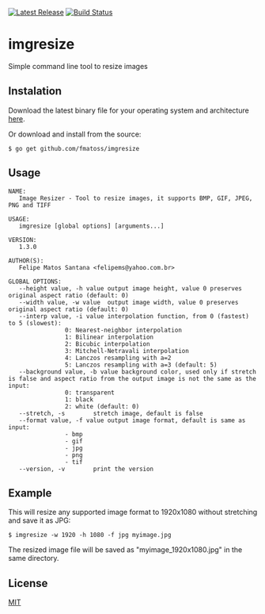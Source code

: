 [![Latest Release](https://img.shields.io/github/release/fmatoss/imgresize.svg?maxAge=2592000)](https://github.com/fmatoss/imgresize/releases/latest)
[![Build Status](https://travis-ci.org/fmatoss/imgresize.svg?branch=master)](https://travis-ci.org/fmatoss/imgresize)

# imgresize
Simple command line tool to resize images

## Instalation
Download the latest binary file for your operating system and architecture [here](https://github.com/fmatoss/imgresize/releases/latest).

Or download and install from the source:
```
$ go get github.com/fmatoss/imgresize
```

## Usage
```
NAME:
   Image Resizer - Tool to resize images, it supports BMP, GIF, JPEG, PNG and TIFF

USAGE:
   imgresize [global options] [arguments...]

VERSION:
   1.3.0

AUTHOR(S):
   Felipe Matos Santana <felipems@yahoo.com.br>

GLOBAL OPTIONS:
   --height value, -h value	output image height, value 0 preserves original aspect ratio (default: 0)
   --width value, -w value	output image width, value 0 preserves original aspect ratio (default: 0)
   --interp value, -i value	interpolation function, from 0 (fastest) to 5 (slowest):
				0: Nearest-neighbor interpolation
				1: Bilinear interpolation
				2: Bicubic interpolation
				3: Mitchell-Netravali interpolation
				4: Lanczos resampling with a=2
				5: Lanczos resampling with a=3 (default: 5)
   --background value, -b value	background color, used only if stretch is false and aspect ratio from the output image is not the same as the input:
				0: transparent
				1: black
				2: white (default: 0)
   --stretch, -s		stretch image, default is false
   --format value, -f value	output image format, default is same as input:
				- bmp
				- gif
				- jpg
				- png
				- tif
   --version, -v		print the version

```

## Example
This will resize any supported image format to 1920x1080 without stretching and save it as JPG:
```
$ imgresize -w 1920 -h 1080 -f jpg myimage.jpg
```
The resized image file will be saved as "myimage_1920x1080.jpg" in the same directory.

## License
[MIT](LICENSE)
